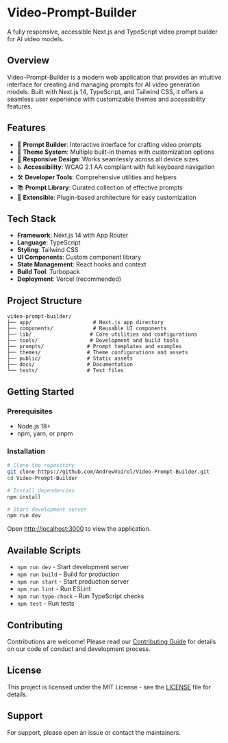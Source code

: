# Video-Prompt-Builder

A fully responsive, accessible Next.js and TypeScript video prompt builder for AI video models.

## Overview

Video-Prompt-Builder is a modern web application that provides an intuitive interface for creating and managing prompts for AI video generation models. Built with Next.js 14, TypeScript, and Tailwind CSS, it offers a seamless user experience with customizable themes and accessibility features.

## Features

- 🎥 **Prompt Builder**: Interactive interface for crafting video prompts
- 🎨 **Theme System**: Multiple built-in themes with customization options
- 📱 **Responsive Design**: Works seamlessly across all device sizes
- ♿ **Accessibility**: WCAG 2.1 AA compliant with full keyboard navigation
- 🛠️ **Developer Tools**: Comprehensive utilities and helpers
- 📚 **Prompt Library**: Curated collection of effective prompts
- 🔧 **Extensible**: Plugin-based architecture for easy customization

## Tech Stack

- **Framework**: Next.js 14 with App Router
- **Language**: TypeScript
- **Styling**: Tailwind CSS
- **UI Components**: Custom component library
- **State Management**: React hooks and context
- **Build Tool**: Turbopack
- **Deployment**: Vercel (recommended)

## Project Structure

```
video-prompt-builder/
├── app/                    # Next.js app directory
├── components/             # Reusable UI components
├── lib/                   # Core utilities and configurations
├── tools/                 # Development and build tools
├── prompts/              # Prompt templates and examples
├── themes/               # Theme configurations and assets
├── public/               # Static assets
├── docs/                 # Documentation
└── tests/                # Test files
```

## Getting Started

### Prerequisites

- Node.js 18+ 
- npm, yarn, or pnpm

### Installation

```bash
# Clone the repository
git clone https://github.com/AndrewVoirol/Video-Prompt-Builder.git
cd Video-Prompt-Builder

# Install dependencies
npm install

# Start development server
npm run dev
```

Open [http://localhost:3000](http://localhost:3000) to view the application.

## Available Scripts

- `npm run dev` - Start development server
- `npm run build` - Build for production
- `npm run start` - Start production server
- `npm run lint` - Run ESLint
- `npm run type-check` - Run TypeScript checks
- `npm test` - Run tests

## Contributing

Contributions are welcome! Please read our [Contributing Guide](CONTRIBUTING.md) for details on our code of conduct and development process.

## License

This project is licensed under the MIT License - see the [LICENSE](LICENSE) file for details.

## Support

For support, please open an issue or contact the maintainers.
